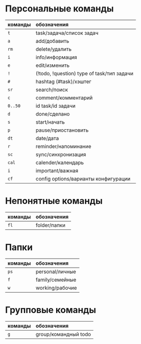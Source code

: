 # Персональные команды

|команды      | обозначения                     |
|-------------|:--------------------------------|
|`t`|task/задача/список задач                   |
|`a`|add/добавить                               |
|`rm`|delete/удалить                            |
|`i`|info/информация                            |
|`e`|edit/изменить                              |
|`!`|(!todo, !question) type of task/тип задачи |
|`#`|hashtag (#task)/хэштег                     |
|`sr`|search/поиск                              |
|`c`|comment/комментарий                        |
|`0..50`|id task/id задачи                      |
|`d`|done/сделано                               |
|`s`|start/начать                               |
|`p`|pause/приостановить                        |
|`dt`|date/дата                                 |
|`r`|reminder/напоминание                       |
|`sc`|sync/синхронизация                        |
|`cal`|calender/календарь                       |
|`i`|important/важная                           |
|`cf`|config options/варианты конфигурации      |

# Непонятные команды

|команды      | обозначения                     |
|-------------|:--------------------------------|
|`fl`|folder/папки                              |


# Папки

|команды      | обозначения                     |
|-------------|:--------------------------------|
|`ps`|personal/личные                           |
|`f`|family/семейные                            | 
|`w`|working/рабочие                            |


# Групповые команды

|команды      | обозначения                     |
|-------------|:--------------------------------|
|`g`|group/командный todo                       |
